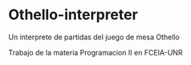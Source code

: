 # Othello-interpreter
Un interprete de partidas del juego de mesa Othello

Trabajo de la materia Programacion II en FCEIA-UNR
